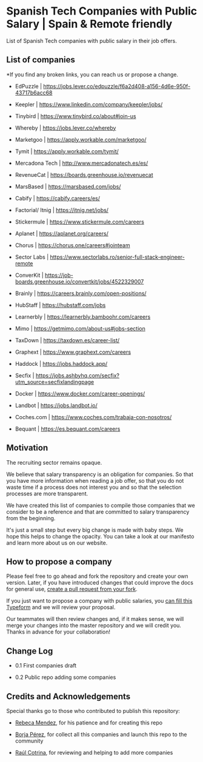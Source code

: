 # Spanish Tech Companies with Public Salary | Spain & Remote friendly
List of Spanish Tech companies with public salary in their job offers.

List of companies
-----------------

*If you find any broken links, you can reach us or propose a change.

-   EdPuzzle | <https://jobs.lever.co/edpuzzle/f6a2d408-a156-4d6e-950f-43717b6acc68>

-   Keepler | <https://www.linkedin.com/company/keepler/jobs/>

-   Tinybird | <https://www.tinybird.co/about#join-us>

-   Whereby | <https://jobs.lever.co/whereby>

-   Marketgoo | <https://apply.workable.com/marketgoo/>

-   Tymit | <https://apply.workable.com/tymit/>

-   Mercadona Tech | <http://www.mercadonatech.es/es/>

-   RevenueCat | <https://boards.greenhouse.io/revenuecat>

-   MarsBased | <https://marsbased.com/jobs/>

-   Cabify | <https://cabify.careers/es/>

-   Factorial/ Itnig | <https://itnig.net/jobs/>

-   Stickermule | <https://www.stickermule.com/careers>

-   Aplanet | <https://aplanet.org/careers/>

-   Chorus | <https://chorus.one/careers#jointeam>

-   Sector Labs | <https://www.sectorlabs.ro/senior-full-stack-engineer-remote>

-   ConverKit | <https://job-boards.greenhouse.io/convertkit/jobs/4522329007>

-   Brainly | <https://careers.brainly.com/open-positions/>

-   HubStaff | <https://hubstaff.com/jobs>

-   Learnerbly | <https://learnerbly.bamboohr.com/careers>

-   Mimo | <https://getmimo.com/about-us#jobs-section>

-   TaxDown | <https://taxdown.es/career-list/>

-   Graphext | <https://www.graphext.com/careers>

-   Haddock | <https://jobs.haddock.app/>

-   Secfix | <https://jobs.ashbyhq.com/secfix?utm_source=secfixlandingpage>

-   Docker | <https://www.docker.com/career-openings/>

-   Landbot | <https://jobs.landbot.io/>

-   Coches.com | <https://www.coches.com/trabaja-con-nosotros/>

-   Bequant | <https://es.bequant.com/careers>

Motivation
----------

The recruiting sector remains opaque. 

We believe that salary transparency is an obligation for companies. So that you have more information when reading a job offer, so that you do not waste time if a process does not interest you and so that the selection processes are more transparent.

We have created this list of companies to compile those companies that we consider to be a reference and that are committed to salary transparency from the beginning.

It's just a small step but every big change is made with baby steps. We hope this helps to change the opacity. You can take a look at our manifesto and learn more about us on our website.

How to propose a company
------------------------

Please feel free to go ahead and fork the repository and create your own version. Later, if you have introduced changes that could improve the docs for general use, [create a pull request from your fork](https://help.github.com/articles/creating-a-pull-request-from-a-fork/).

If you just want to propose a company with public salaries, you [can fill this Typeform](https://getmanfred.typeform.com/to/VS6UnBys) and we will review your proposal.

Our teammates will then review changes and, if it makes sense, we will merge your changes into the master repository and we will credit you. Thanks in advance for your collaboration!

Change Log
----------

-   0.1 First companies draft

-   0.2 Public repo adding some companies

Credits and Acknowledgements
----------------------------

Special thanks go to those who contributed to publish this repository:

-   [Rebeca Mendez](https://medium.com/@breogana), for his patience and for creating this repo

-   [Borja Pérez](https://x.com/borjaperfra), for collect all this companies and launch this repo to the community

-   [Raúl Cotrina](https://x.com/raulcotrina), for reviewing and helping to add more companies

